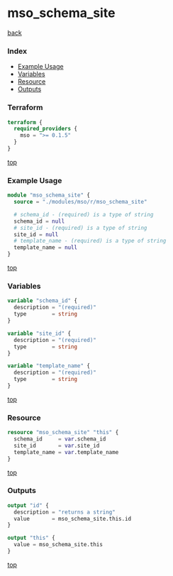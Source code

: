 # mso_schema_site

[back](../mso.md)

### Index

- [Example Usage](#example-usage)
- [Variables](#variables)
- [Resource](#resource)
- [Outputs](#outputs)

### Terraform

```terraform
terraform {
  required_providers {
    mso = ">= 0.1.5"
  }
}
```

[top](#index)

### Example Usage

```terraform
module "mso_schema_site" {
  source = "./modules/mso/r/mso_schema_site"

  # schema_id - (required) is a type of string
  schema_id = null
  # site_id - (required) is a type of string
  site_id = null
  # template_name - (required) is a type of string
  template_name = null
}
```

[top](#index)

### Variables

```terraform
variable "schema_id" {
  description = "(required)"
  type        = string
}

variable "site_id" {
  description = "(required)"
  type        = string
}

variable "template_name" {
  description = "(required)"
  type        = string
}
```

[top](#index)

### Resource

```terraform
resource "mso_schema_site" "this" {
  schema_id     = var.schema_id
  site_id       = var.site_id
  template_name = var.template_name
}
```

[top](#index)

### Outputs

```terraform
output "id" {
  description = "returns a string"
  value       = mso_schema_site.this.id
}

output "this" {
  value = mso_schema_site.this
}
```

[top](#index)